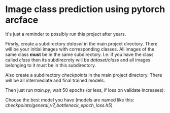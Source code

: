 # Image class prediction using pytorch arcface

It's just a reminder to possibly run this project after years.

Firsrly, create a subdirectory *dataset* in the main project directory.
There will be your initial images with corresponding classes.
All images of the same class **must** be in the same subdirectory.
I.e. if you have the class called *class* then its subdirecroty will be *dataset/class*
and all images belonging to it must be in this subdirectory.

Also create a subdirectory *checkpoints* in the main project directory.
There will be all intermediate and final trained models.

Then just run *train.py*, wait 50 epochs (or less, if loss on validate increases).

Choose the best model you have (models are named like this: *checkpoints/general_v7_bottleneck_epoch_loss.h5*)
